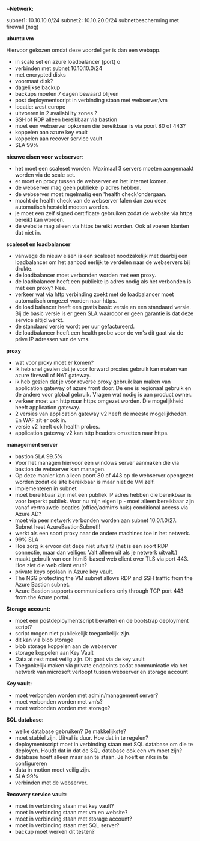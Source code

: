 ~**Netwerk:**  

subnet1: 10.10.10.0/24
subnet2: 10.10.20.0/24
subnetbescherming met firewall (nsg)


**ubuntu vm**

Hiervoor gekozen omdat deze voordeliger is dan een webapp. 
- in scale set en azure loadbalancer (port) o
- verbinden met subnet 10.10.10.0/24
- met encrypted disks
- voormaat disk?
- dagelijkse backup
- backups moeten 7 dagen bewaard blijven
- post deploymentscript in verbinding staan met webserver/vm
- locatie: west europe
- uitvoeren in 2 availability zones ?
- SSH of RDP alleen bereikbaar via bastion
- moet een webserver opkomen die bereikbaar is via poort 80 of 443?
- koppelen aan azure key vault
- koppelen aan recover service vault
- SLA 99%


**nieuwe eisen voor webserver**:  
- het moet een scaleset worden. Maximaal 3 servers moeten aangemaakt worden via de scale set.  
- er moet en proxy tussen de webserver en het internet komen.   
- de webserver mag geen publieke ip adres hebben.  
- de webserver moet regelmatig een 'health check'ondergaan.  
- mocht de health check van de webserver falen dan zou deze automatisch hersteld moeten worden.    
- je moet een zelf signed certificate gebruiken zodat de website via https bereikt kan worden.  
- de website mag alleen via https bereikt worden. Ook al voeren klanten dat niet in. 


**scaleset en loadbalancer**  
- vanwege de nieuw eisen is een scaleset noodzakelijk met daarbij een loadbalancer om het aanbod eerlijk te verdelen naar de webservers bij drukte.  
- de loadbalancer moet verbonden worden met een proxy.    
- de loadbalancer heeft een publieke ip adres nodig als het verbonden is met een proxy? Nee.  
- verkeer wat via http verbinding zoekt met de loadbalancer moet automatisch omgezet worden naar https.   
- de load balancer heeft een gratis basic versie en een standaard versie. Bij de basic versie is er geen SLA waardoor er geen garantie is dat deze service altijd werkt.   
- de standaard versie wordt per uur gefactureerd.   
- de loadbalancer heeft een health probe voor de vm's dit gaat via de prive IP adressen van de vms.   



**proxy**  
- wat voor proxy moet er komen?   
- Ik heb snel gezien dat je voor forward proxies gebruik kan maken van azure firewall of NAT gateway.   
- ik heb gezien dat je voor reverse proxy gebruik kan maken van application gateway of azure front door. De ene is regionaal gebruik en de andere voor global gebruik. Vragen wat nodig is aan product owner.    
- verkeer moet van http naar https omgezet worden. Die mogelijkheid heeft application gateway.  
- 2 versies van application gateway v2 heeft de meeste mogelijkheden. En WAF zit er ook in.   
- versie v2 heeft ook health probes. 
- application gateway v2 kan http headers omzetten naar https. 





**management server**

- bastion SLA 99.5%
- Voor het managen hiervoor een windows server aanmaken die via bastion de webserver kan managen.
- Op deze manier kan alleen poort 80 of 443 op de webserver opengezet worden zodat de site bereikbaar is maar niet de VM zelf.
- implementeren in subnet
- moet bereikbaar zijn met een publiek IP adres hebben die bereikbaar is voor beperkt publiek. Voor nu mijn eigen ip - moet alleen bereikbaar zijn vanaf vertrouwde locaties (office/admin’s huis) conditional access via Azure AD?
- moet via peer netwerk verbonden worden aan subnet 10.0.1.0/27. Subnet heet AzureBastionSubnet!!
- werkt als een soort proxy naar de andere machines toe in het netwerk. 
- 99% SLA
- Hoe zorg ik ervoor dat deze niet uitvalt? (het is een soort RDP connectie, maar dan veiliger. Valt alleen uit als je netwerk uitvalt.)
- maakt gebruik van een html5-based web client over TLS via port 443. Hoe ziet die web client eruit?
- private keys opslaan in Azure key vault. 
- The NSG protecting the VM subnet allows RDP and SSH traffic from the Azure Bastion subnet. 
- Azure Bastion supports communications only through TCP port 443 from the Azure portal.

**Storage account:**

- moet een postdeploymentscript bevatten en de bootstrap deployment script?
- script mogen niet publiekelijk toegankelijk zijn.
- dit kan via blob storage
- blob storage koppelen aan de webserver
- storage koppelen aan Key Vault
- Data at rest moet veilig zijn. Dit gaat via de key vault
- Toegankelijk maken via private endpoints zodat communicatie via het netwerk van microsoft verloopt tussen webserver en storage account

**Key vault:**

- moet verbonden worden met admin/management server?
- moet verbonden worden met vm’s?
- moet verbonden worden met storage?


**SQL database:**

- welke database gebruiken? De makkelijkste?
- moet stabiel zijn. Uitval is duur. Hoe dat in te regelen?
- deploymentscript moet in verbinding staan met SQL database om die te deployen. Houdt dat in dat de SQL database ook een vm moet zijn?
- database hoeft alleen maar aan te staan. Je hoeft er niks in te configureren
- data in motion moet veilig zijn.
- SLA 99%  
- verbinden met de webserver. 

**Recovery service vault:**

- moet in verbinding staan met key vault?
- moet in verbinding staan met vm en website?
- moet in verbinding staan met storage account?
- moet in verbinding staan met SQL server?
- backup moet werken dit testen?

